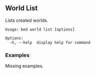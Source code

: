 ## World List

Lists created worlds.

```
Usage: bed world list [options]

Options:
  -h, --help  display help for command
```

### Examples

Missing examples.